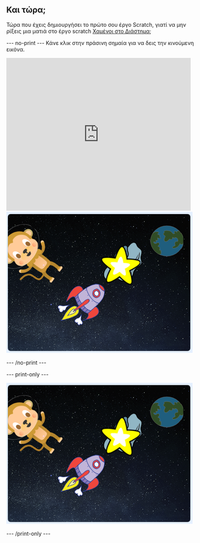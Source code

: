 ## Και τώρα;

Τώρα που έχεις δημιουργήσει το πρώτο σου έργο Scratch, γιατί να μην ρίξεις μια ματιά στο έργο scratch [Χαμένοι στο Διάστημα](https://projects.raspberrypi.org/en/projects/lost-in-space?utm_source=pathway&utm_medium=whatnext&utm_campaign=projects);

\--- no-print \--- Κάνε κλικ στην πράσινη σημαία για να δεις την κινούμενη εικόνα.

<div class="scratch-preview">
  <iframe allowtransparency="true" width="485" height="402" src="https://scratch.mit.edu/projects/embed/276873231/?autostart=false" frameborder="0" scrolling="no"></iframe>
  <img src="images/space-final.png">
</div>

\--- /no-print \---

\--- print-only \---

![Ολοκληρωμένο έργο](images/space-final.png)

\--- /print-only \---